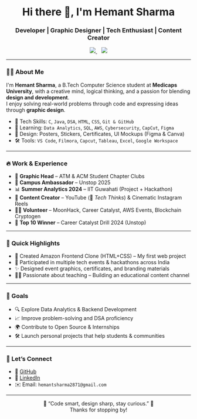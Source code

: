 <h1 align="center">Hi there 👋, I'm Hemant Sharma</h1>
<h3 align="center">Developer | Graphic Designer | Tech Enthusiast | Content Creator</h3>

<p align="center">
  <a href="https://github.com/hemant2871" target="_blank">
    <img src="https://img.shields.io/github/followers/hemant2871?label=GitHub&style=social" />
  </a>
  &nbsp;&nbsp;
  <a href="http://www.linkedin.com/in/hemant-sharma-3135b4290" target="_blank">
    <img src="https://img.shields.io/badge/LinkedIn-Hemant%20Sharma-blue?logo=linkedin&style=flat-square" />
  </a>
</p>

---

### 👨‍💻 About Me

I'm **Hemant Sharma**, a B.Tech Computer Science student at **Medicaps University**, with a creative mind, logical thinking, and a passion for blending **design and development**.  
I enjoy solving real-world problems through code and expressing ideas through **graphic design**.

- 🎯 Tech Skills: `C`, `Java`, `DSA`, `HTML`, `CSS`, `Git & GitHub`
- 🧠 Learning: `Data Analytics`, `SQL`, `AWS`, `Cybersecurity`, `CapCut`, `Figma`
- 🎨 Design: Posters, Stickers, Certificates, UI Mockups (Figma & Canva)
- 🛠 Tools: `VS Code`, `Filmora`, `Capcut`, `Tableau`, `Excel`, `Google Workspace`

---

### 🔥 Work & Experience

- 🎨 **Graphic Head** – ATM & ACM Student Chapter Clubs  
- 💼 **Campus Ambassador** – Unstop 2025  
- 📊 **Summer Analytics 2024** – IIT Guwahati (Project + Hackathon)  
- 🎥 **Content Creator** – YouTube (📌 *Tech Thinks*) & Cinematic Instagram Reels  
- 👨‍💻 **Volunteer** – MoonHack, Career Catalyst, AWS Events, Blockchain Cryptogen  
- 🥇 **Top 10 Winner** – Career Catalyst Drill 2024 (Unstop)

---

### 📌 Quick Highlights

- 🚀 Created Amazon Frontend Clone (HTML+CSS) – My first web project  
- 🧠 Participated in multiple tech events & hackathons across India  
- ✨ Designed event graphics, certificates, and branding materials  
- 🧑‍🏫 Passionate about teaching – Building an educational content channel

---

### 🎯 Goals

- 🔍 Explore Data Analytics & Backend Development  
- 📈 Improve problem-solving and DSA proficiency  
- 🌍 Contribute to Open Source & Internships  
- 🛠 Launch personal projects that help students & communities  

---

### 🤝 Let’s Connect

- 🔗 [GitHub](https://github.com/hemant2871)
- 🔗 [LinkedIn](http://www.linkedin.com/in/hemant-sharma-3135b4290)
- ✉️ Email: `hemantsharma2871@gmail.com`

---

<p align="center">
  🌟 “Code smart, design sharp, stay curious.” 🌟  
  <br/>Thanks for stopping by!
</p>


